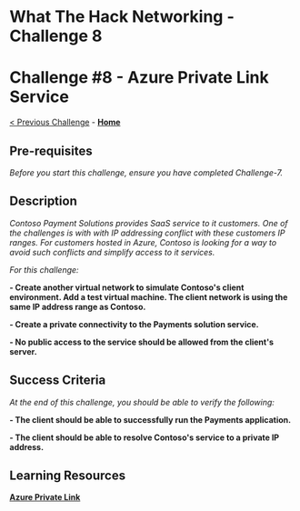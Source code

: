 # What The Hack Networking - Challenge 8




# Challenge \#8 - Azure Private Link Service

[< Previous Challenge](./Challenge-7.md) - **[Home](../readme.md)**



## Pre-requisites

*Before you start this challenge, ensure you have completed Challenge-7.*



## Description

*Contoso Payment Solutions provides SaaS service to it customers. One of the challenges is with with IP addressing conflict with these customers IP ranges. For customers hosted in Azure, Contoso is looking for a way to avoid such conflicts and simplify access to it services.*

*For this challenge:*

**- Create another virtual network to simulate Contoso's client environment. Add a test virtual machine. The client network is using the same IP address range as Contoso.**

**- Create a private connectivity to the Payments solution service.**

**- No public access to the service should be allowed from the client's server.**



## Success Criteria

*At the end of this challenge, you should be able to verify the following:*

**- The client should be able to successfully run the Payments application.**

**- The client should be able to resolve Contoso's service to a private IP address.**



## Learning Resources

**[Azure Private Link](https://docs.microsoft.com/en-us/azure/private-link/private-link-overview)**

